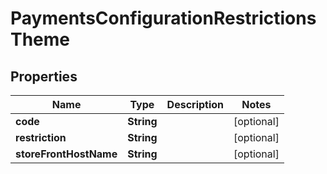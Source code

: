 
# PaymentsConfigurationRestrictionsTheme

## Properties
Name | Type | Description | Notes
------------ | ------------- | ------------- | -------------
**code** | **String** |  |  [optional]
**restriction** | **String** |  |  [optional]
**storeFrontHostName** | **String** |  |  [optional]



